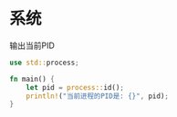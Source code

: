 # 系统

输出当前PID

```rust
use std::process;

fn main() {
    let pid = process::id();
    println!("当前进程的PID是: {}", pid);
}
```
